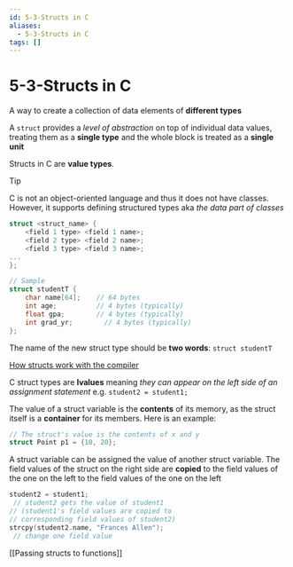 ```yaml
---
id: 5-3-Structs in C
aliases:
  - 5-3-Structs in C
tags: []
---
```


# 5-3-Structs in C

A way to create a collection of data elements of **different types**

A `struct` provides a _level of abstraction_ on top of individual data values, treating them as a **single type** and the whole block is treated as a **single unit**

Structs in C are **value types**.

> [!TIP]
> C is not an object-oriented language and thus it does not have classes. However, it supports defining structured types aka _the data part of classes_

```c
struct <struct_name> {
    <field 1 type> <field 1 name>;
    <field 2 type> <field 2 name>;
    <field 3 type> <field 3 name>;
...
};

// Sample
struct studentT {
    char name[64];    // 64 bytes
    int age;          // 4 bytes (typically)
    float gpa;        // 4 bytes (typically)
    int grad_yr;        // 4 bytes (typically)
};
```

The name of the new struct type should be **two words**: `struct studentT`

[How structs work with the compiler](01-Areas/Computer/Dive_Into_Systems/notes/chapter1/How%20structs%20work%20with%20the%20compiler.md)

C struct types are **lvalues** meaning _they can appear on the left side of an assignment statement_ e.g. `student2 = student1;`

The value of a struct variable is the **contents** of its memory, as the struct itself is a **container** for its members. Here is an example:

```c
// The struct's value is the contents of x and y
struct Point p1 = {10, 20};
```

A struct variable can be assigned the value of another struct variable. The field values of the struct on the right side are **copied** to the field values of the one on the left to the field values of the one on the left

```c
student2 = student1;
 // student2 gets the value of student1
// (student1's field values are copied to
// corresponding field values of student2)
strcpy(student2.name, "Frances Allen");
 // change one field value
```

[[Passing structs to functions]]
